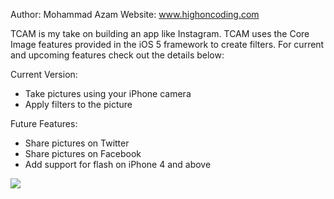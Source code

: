 Author: Mohammad Azam
Website: www.highoncoding.com

TCAM is my take on building an app like Instagram. TCAM uses the Core Image features provided in the iOS 5 framework to create filters. For current and upcoming features check out the details below: 

Current Version: 

- Take pictures using your iPhone camera
- Apply filters to the picture 


Future Features: 

- Share pictures on Twitter 
- Share pictures on Facebook
- Add support for flash on iPhone 4 and above

<img src="http://www.highoncoding.com/articleimages/instagram_fake.png">
